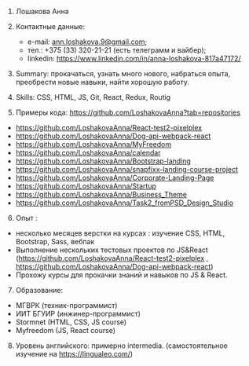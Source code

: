 1. Лошакова Анна

2. Контактные данные:
	* e-mail: ann.loshakova.9@gmail.com;
	* тел.: +375 (33) 320-21-21 (есть телеграмм и вайбер);
	* linkedin: https://www.linkedin.com/in/anna-loshakova-817a47172/
	
3. Summary: прокачаться, узнать много нового, набраться опыта, преобрести новые навыки, найти хорошую работу. 


4. Skills: CSS, HTML, JS, Git, React, Redux, Routig


5. Примеры кода: https://github.com/LoshakovaAnna?tab=repositories
 * https://github.com/LoshakovaAnna/React-test2-pixelplex
 * https://github.com/LoshakovaAnna/Dog-api-webpack-react
 * https://github.com/LoshakovaAnna/MyFreedom
 * https://github.com/LoshakovaAnna/calendar
 * https://github.com/LoshakovaAnna/Bootstrap-landing
 * https://github.com/LoshakovaAnna/snapfixx-landing-course-project
 * https://github.com/LoshakovaAnna/Corporate-Landing-Page
 * https://github.com/LoshakovaAnna/Startup
 * https://github.com/LoshakovaAnna/Business_Theme
 * https://github.com/LoshakovaAnna/Task2_fromPSD_Design_Studio


6. Опыт : 
* несколько месяцев верстки на курсах : изучение CSS, HTML, Bootstrap, Sass, вебпак
* Выполнение нескольких тестовых проектов по JS&React (https://github.com/LoshakovaAnna/React-test2-pixelplex , https://github.com/LoshakovaAnna/Dog-api-webpack-react)
* Прохожу курсы для прокачки знаний и навыков по JS & React. 


7. Образование: 
 * МГВРК (техник-программист)
 * ИИТ БГУИР (инжинер-программист)
 * Stormnet (HTML, CSS, JS course)
 * Myfreedom (JS, React course)
 
 
8. Уровень английского: примерно intermedia. (самостоятельное изучение на https://lingualeo.com/) 